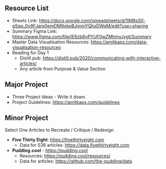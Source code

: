 ## Resource List

- Sheets Link: <https://docs.google.com/spreadsheets/d/1IM8sS0-qSqp_0v9FJarq0emDM9qkeBJjminYQhsDWqM/edit?usp=sharing>
- Summary Figma Link: <https://www.figma.com/file/IE6zb8yPYUF0wZMhmvJygt/Summary>
- Master Data Visualisation Resources: <https://amitkaps.com/data-visualisation-resources>
- Reading for Day 1
  - Distill.pub: <https://distill.pub/2020/communicating-with-interactive-articles/>
  - Any article from Purpose & Value Section

## Major Project

- Three Project Ideas - Write it down.
- Project Guidelines: <https://amitkaps.com/guidelines>

## Minor Project

Select One Articles to Recreate / Critique / Redesign

- **Five Thirty Eight**: <https://fivethirtyeight.com>
  - Data for 538 articles: <https://data.fivethirtyeight.com>
- **Pudding.cool** - <https://pudding.cool>
  - Resources: <https://pudding.cool/resources/>
  - Data for articles: <https://github.com/the-pudding/data>
